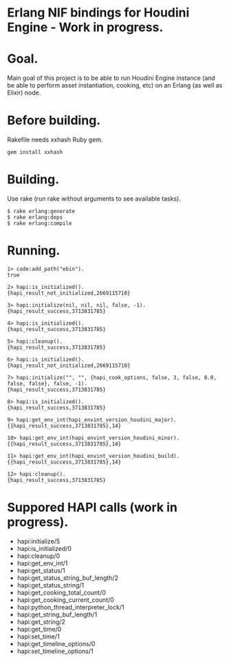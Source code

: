 Erlang NIF bindings for Houdini Engine - Work in progress.
===============  

# Goal.

Main goal of this project is to be able to run Houdini Engine instance (and be able to perform asset instantiation, cooking, etc) on an Erlang (as well as Elixir) node.

# Before building.  

Rakefile needs xxhash Ruby gem.

```
gem install xxhash
```

# Building.
Use rake (run rake without arguments to see available tasks).

```
$ rake erlang:generate
$ rake erlang:deps
$ rake erlang:compile
```

# Running.  

```
1> code:add_path("ebin").
true

2> hapi:is_initialized().
{hapi_result_not_initialized,2669115710}

3> hapi:initialize(nil, nil, nil, false, -1).
{hapi_result_success,3713831785}

4> hapi:is_initialized().
{hapi_result_success,3713831785}

5> hapi:cleanup().
{hapi_result_success,3713831785}

6> hapi:is_initialized().
{hapi_result_not_initialized,2669115710}

7> hapi:initialize("", "", {hapi_cook_options, false, 3, false, 8.0, false, false}, false, -1).
{hapi_result_success,3713831785}

8> hapi:is_initialized().
{hapi_result_success,3713831785}

9> hapi:get_env_int(hapi_envint_version_houdini_major).
{{hapi_result_success,3713831785},14}

10> hapi:get_env_int(hapi_envint_version_houdini_minor).
{{hapi_result_success,3713831785},14}

11> hapi:get_env_int(hapi_envint_version_houdini_build).
{{hapi_result_success,3713831785},14}

12> hapi:cleanup().
{hapi_result_success,3713831785}
```
# Suppored HAPI calls (work in progress).

* hapi:initialize/5
* hapi:is_initialized/0
* hapi:cleanup/0
* hapi:get_env_int/1
* hapi:get_status/1
* hapi:get_status_string_buf_length/2
* hapi:get_status_string/1
* hapi:get_cooking_total_count/0
* hapi:get_cooking_current_count/0
* hapi:python_thread_interpreter_lock/1
* hapi:get_string_buf_length/1
* hapi:get_string/2
* hapi:get_time/0
* hapi:set_time/1
* hapi:get_timeline_options/0
* hapi:set_timeline_options/1
